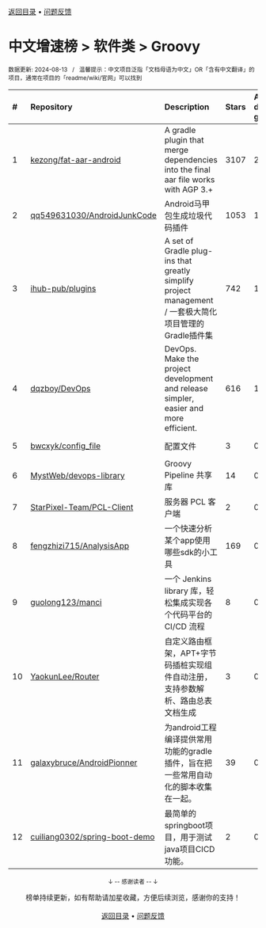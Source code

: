 <a href="https://gitee.com/GrowingGit/GitHub-Chinese-Top-Charts#github中文排行榜">返回目录</a> • <a href="/content/docs/feedback.md">问题反馈</a>

# 中文增速榜 > 软件类 > Groovy
<sub>数据更新: 2024-08-13&nbsp;&nbsp;&nbsp;/&nbsp;&nbsp;&nbsp;温馨提示：中文项目泛指「文档母语为中文」OR「含有中文翻译」的项目，通常在项目的「readme/wiki/官网」可以找到</sub>

|#|Repository|Description|Stars|Average daily growth|Updated|
|:-|:-|:-|:-|:-|:-|
|1|[kezong/fat-aar-android](https://github.com/kezong/fat-aar-android)|A gradle plugin that merge dependencies into the final aar file works with AGP 3.+|3107|2|2024-07-25|
|2|[qq549631030/AndroidJunkCode](https://github.com/qq549631030/AndroidJunkCode)|Android马甲包生成垃圾代码插件|1053|1|2024-03-07|
|3|[ihub-pub/plugins](https://github.com/ihub-pub/plugins)|A set of Gradle plug-ins that greatly simplify project management / 一套极大简化项目管理的Gradle插件集|742|1|2024-08-08|
|4|[dqzboy/DevOps](https://github.com/dqzboy/DevOps)|DevOps. Make the project development and release simpler, easier and more efficient.|616|1|2024-07-09|
|5|[bwcxyk/config_file](https://github.com/bwcxyk/config_file)|配置文件|3|0|2024-07-09|
|6|[MystWeb/devops-library](https://github.com/MystWeb/devops-library)|Groovy Pipeline 共享库|14|0|2024-08-06|
|7|[StarPixel-Team/PCL-Client](https://github.com/StarPixel-Team/PCL-Client)|服务器 PCL 客户端|2|0|2024-07-01|
|8|[fengzhizi715/AnalysisApp](https://github.com/fengzhizi715/AnalysisApp)|一个快速分析某个app使用哪些sdk的小工具|169|0|2024-06-16|
|9|[guolong123/manci](https://github.com/guolong123/manci)|一个 Jenkins library 库，轻松集成实现各个代码平台的 CI/CD 流程|8|0|2024-05-17|
|10|[YaokunLee/Router](https://github.com/YaokunLee/Router)|自定义路由框架，APT+字节码插桩实现组件自动注册，支持参数解析、路由总表文档生成|3|0|2024-03-02|
|11|[galaxybruce/AndroidPionner](https://github.com/galaxybruce/AndroidPionner)|为android工程编译提供常用功能的gradle插件，旨在把一些常用自动化的脚本收集在一起。|39|0|2024-06-03|
|12|[cuiliang0302/spring-boot-demo](https://github.com/cuiliang0302/spring-boot-demo)|最简单的springboot项目，用于测试java项目CICD功能。|2|0|2024-08-01|

<div align="center">
    <p><sub>↓ -- 感谢读者 -- ↓</sub></p>
    榜单持续更新，如有帮助请加星收藏，方便后续浏览，感谢你的支持！
</div>

<br/>

<div align="center"><a href="https://gitee.com/GrowingGit/GitHub-Chinese-Top-Charts#github中文排行榜">返回目录</a> • <a href="/content/docs/feedback.md">问题反馈</a></div>
